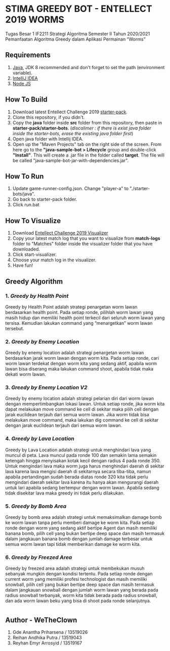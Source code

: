 # STIMA GREEDY BOT - ENTELLECT 2019 WORMS
Tugas Besar 1 IF2211 Strategi Algoritma Semester II Tahun 2020/2021 Pemanfaatan Algoritma Greedy dalam Aplikasi Permainan “Worms”

## Requirements
1. [Java](http://www.oracle.com/technetwork/java/javase/downloads/jdk8-downloads-2133151.html), JDK 8 recommended and don't forget to set the path (environment variable).
2. [IntelliJ IDEA](https://www.jetbrains.com/idea/)
3. [Node JS](https://nodejs.org/en/download/)

## How To Build
1. Download latest Entellect Challenge 2019 [starter-pack](https://github.com/EntelectChallenge/2019-Worms/releases/tag/2019.3.2).
2. Clone this repository, if you didn't.
3. Copy the **java** folder inside **src** folder from this repository, then paste in **starter-pack/starter-bots**. 
   (*discalimer : if there is exist java folder inside the starter-bots, erase the existing java folder first*)
4. Open java folder with Intellij IDEA.
5. Open up the "Maven Projects" tab on the right side of the screen. From here go to the  **"java-sample-bot > Lifecycle** group and double-click **"Install"**. This  will create a .jar file in the folder called **target**. The file will be called "java-sample-bot-jar-with-dependencies.jar".

## How To Run
1. Update game-runner-config.json. Change "player-a" to "./starter-bots/java".
2. Go back to starter-pack folder.
3. Click run.bat

## How To Visualize
1. Download [Entellect Challenge 2019 Visualizer](https://github.com/dlweatherhead/entelect-challenge-2019-visualiser)
2. Copy your latest match log that you want to visualize from **match-logs** folder to "Matches" folder inside the visualizer folder that you have downloaded.
3. Click start-visualizer.
4. Choose your match log in the visualizer.
5. Have fun!

## Greedy Algorithm
### 1. *Greedy by Health Point*
Greedy by Health Point adalah strategi penargetan worm lawan berdasarkan health point. Pada setiap ronde, pilihlah worm lawan yang masih hidup dan memiliki health point terkecil dari seluruh worm lawan yang tersisa. Kemudian lakukan command yang “menargetkan” worm lawan tersebut.
### 2. *Greedy by Enemy Location*
Greedy by enemy location adalah strategi penargetan worm lawan berdasarkan jarak worm lawan dengan worm kita. Pada setiap ronde, cari worm lawan terdekat dengan worm kita yang sedang aktif, apabila worm lawan bisa diserang maka lakukan command shoot, apabila tidak maka dekati worm lawan.
### 3. *Greedy by Enemy Location V2*
Greedy by enemy location adalah strategi pelarian diri dari worm lawan dengan mempertimbangkan lokasi lawan. Untuk setiap ronde, jika worm kita dapat melakukan move command ke cell di sekitar maka pilih cell dengan jarak euclidean terjauh dari semua worm lawan. Jika worm tidak bisa melakukan move command, maka lakukan dig command ke cell di sekitar dengan jarak euclidean terjauh dari semua worm lawan.
### 4. *Greedy by Lava Location*
Greedy by Lava Location adalah strategi untuk menghindari lava yang muncul di peta. Lava muncul pada ronde 100 dan semakin lama semakin ketengah hingga menyisakan kotak kecil dengan radius 4 pada ronde 350. Untuk mengindari lava maka worm juga harus menghindari daerah di sekitar lava karena lava mengisi daerah di sekitarnya secara tiba-tiba, namun apabila pertandingan sudah berada diatas ronde 320 kita tidak perlu mengindari daerah sekitar lava karena itu hanya akan mengurangi daerah untuk lari apabila sedang bertempur dengan worm lawan. Apabila sedang tidak disekitar lava maka greedy ini tidak perlu dilakukan.
### 5. *Greedy by Bomb Area*
Greedy by bomb area adalah strategi untuk memaksimalkan damage bomb ke worm lawan tanpa perlu memberi damage ke worm kita. Pada setiap ronde dengan worm yang sedang aktif bertipe Agent dan masih memiliki banana bomb, pilih cell yang bukan bertipe deep space dan masih termasuk dalam jangkauan banana bomb dengan jumlah damage terbesar untuk semua worm lawan tapi tidak memberikan damage ke worm kita. 
### 6. *Greedy by Freezed Area*
Greedy by freezed area adalah strategi untuk membekukan musuh sebanyak mungkin dengan kondisi tertentu. Pada setiap ronde dengan current worm yang memiliki profesi technologist dan masih memiliki snowball, pilih cell yang bukan bertipe deep space dan masih termasuk dalam jangkauan snowball dengan jumlah worm lawan yang berada pada radius snowball terbanyak, worm kita tidak berada pada radius snowball, dan ada worm lawan beku yang bisa di shoot pada ronde selanjutnya.
#
## Author - WeTheClown
1. Gde Anantha Priharsena / 13519026
2. Reihan Andhika Putra / 13519043
3. Reyhan Emyr Arrosyid / 13519167